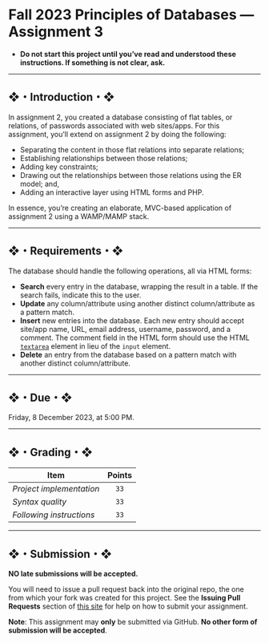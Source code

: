 # Fall 2023 Principles of Databases — Assignment 3

* **Do not start this project until you’ve read and understood these instructions. If something is not clear, ask.**

---

## ❖・Introduction・❖

In assignment 2, you created a database consisting of flat tables, or relations, of passwords associated with web sites/apps. For this assignment, you’ll extend on assignment 2 by doing the following:

* Separating the content in those flat relations into separate relations;
* Establishing relationships between those relations;
* Adding key constraints;
* Drawing out the relationships between those relations using the ER model; and,
* Adding an interactive layer using HTML forms and PHP.

In essence, you’re creating an elaborate, MVC-based application of assignment 2 using a WAMP/MAMP stack.

---

## ❖・Requirements・❖

The database should handle the following operations, all via HTML forms:

* **Search** every entry in the database, wrapping the result in a table. If the search fails, indicate this to the user.
* **Update** any column/attribute using another distinct column/attribute as a pattern match.
* **Insert** new entries into the database. Each new entry should accept site/app name, URL, email address, username, password, and a comment. The comment field in the HTML form should use the HTML [`textarea`](https://developer.mozilla.org/en-US/docs/Web/HTML/Element/textarea) element in lieu of the `input` element.
* **Delete** an entry from the database based on a pattern match with another distinct column/attribute.

---
## ❖・Due・❖

Friday, 8 December 2023, at 5:00 PM.

---

## ❖・Grading・❖

| Item                     | Points |
|--------------------------|:------:|
| *Project implementation* | `33`   |
| *Syntax quality*         | `33`   |
| *Following instructions* | `33`   |

---

## ❖・Submission・❖

**NO late submissions will be accepted.**

You will need to issue a pull request back into the original repo, the one from which your fork was created for this project. See the **Issuing Pull Requests** section of [this site](http://code-warrior.github.io/tutorials/git/github/index.html) for help on how to submit your assignment.

**Note**: This assignment may **only** be submitted via GitHub. **No other form of submission will be accepted**.
